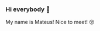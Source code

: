 ### Hi everybody 👋

My name is Mateus! Nice to meet! 😚

<!--
**Mat3usCod3/Mat3usCod3** is a ✨ _special_ ✨ repository because its `README.md` (this file) appears on your GitHub profile.


- 🔍 I am currently looking for an opportunity working;
- 🌱 I’m currently learning Python, data base, PowerBi, and process etl;
-->


          
